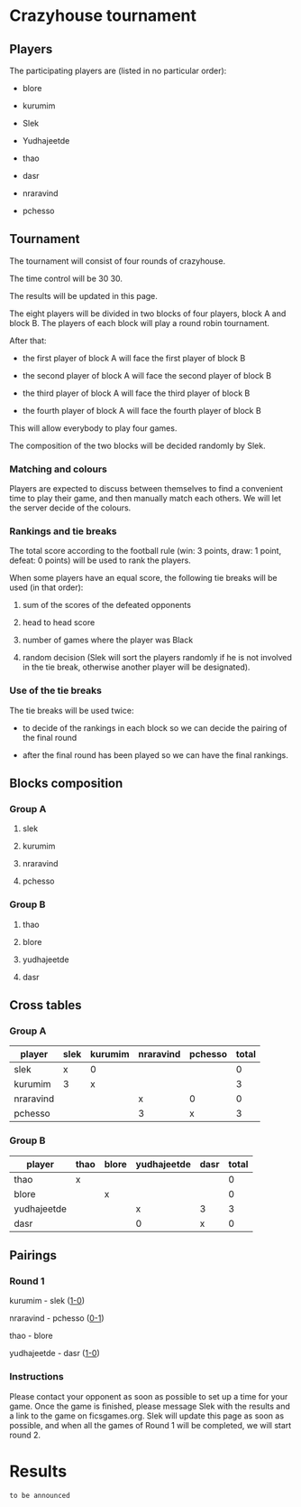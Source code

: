 # Crazyhouse tournament

## Players

The participating players are (listed in no particular order):

- blore

- kurumim

- Slek

- Yudhajeetde

- thao

- dasr

- nraravind

- pchesso

## Tournament

The tournament will consist of four rounds of crazyhouse. 

The time control will be 30 30. 

The results will be updated in this page.

The eight players will be divided in two blocks of four players, block A and block B. The players of each block will play a round robin tournament.

After that:

- the first player of block A will face the first player of block B

- the second player of block A will face the second player of block B

- the third player of block A will face the third player of block B

- the fourth player of block A will face the fourth player of block B

This will allow everybody to play four games.

The composition of the two blocks will be decided randomly by Slek.

### Matching and colours

Players are expected to discuss between themselves to find a convenient time to play their game, and then manually match each others. We will let the server decide of the colours.



### Rankings and tie breaks

The total score according to the football rule (win: 3 points, draw: 1 point, defeat: 0 points) will be used to rank the players.

When some players have an equal score, the following tie breaks will be used (in that order):

1. sum of the scores of the defeated opponents

2. head to head score

3. number of games where the player was Black

4. random decision (Slek will sort the players randomly if he is not involved in the tie break, otherwise another player will be designated).

### Use of the tie breaks

The tie breaks will be used twice:

- to decide of the rankings in each block so we can decide the pairing of the final round

- after the final round has been played so we can have the final rankings.

## Blocks composition

### Group A

1. slek

2. kurumim

3. nraravind

4. pchesso

### Group B

1. thao

2. blore

3. yudhajeetde

4. dasr

## Cross tables

### Group A

 player     | slek | kurumim | nraravind | pchesso | total
------------|---|---|---|---|---
  slek      | x | 0 |   |   | 0
  kurumim   | 3 | x |   |   | 3
  nraravind |   |   | x | 0 | 0
  pchesso   |   |   | 3 | x | 3

  
### Group B

 player      | thao | blore | yudhajeetde | dasr | total
-------------|---|---|---|---|---
  thao      | x |   |   |   | 0
  blore   |   | x |   |   | 0
  yudhajeetde |   |   | x | 3 | 3
  dasr   |   |   | 0 | x | 0

## Pairings

### Round 1

kurumim - slek ([1-0](https://www.ficsgames.org/cgi-bin/show.cgi?ID=512668395))

nraravind - pchesso ([0-1](https://www.ficsgames.org/cgi-bin/show.cgi?ID=512666188))

thao - blore

yudhajeetde - dasr ([1-0](https://www.ficsgames.org/cgi-bin/show.cgi?ID=512653661))

### Instructions

Please contact your opponent as soon as possible to set up a time for your game. Once the game is finished, please message Slek with the results and a link to the game on ficsgames.org. Slek will update this page as soon as possible, and when all the games of Round 1 will be completed, we will start round 2.

# Results

`to be announced`
